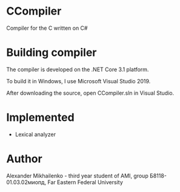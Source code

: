 # CCompiler
Compiler for the C written on C#

# Building compiler
The compiler is developed on the .NET Core 3.1 platform.

To build it in Windows, I use Microsoft Visual Studio 2019.

After downloading the source, open CCompiler.sln in Visual Studio.

# Implemented
* Lexical analyzer

# Author
Alexander Mikhailenko - third year student of AMI, group Б8118-01.03.02миопд,  Far Eastern Federal University
